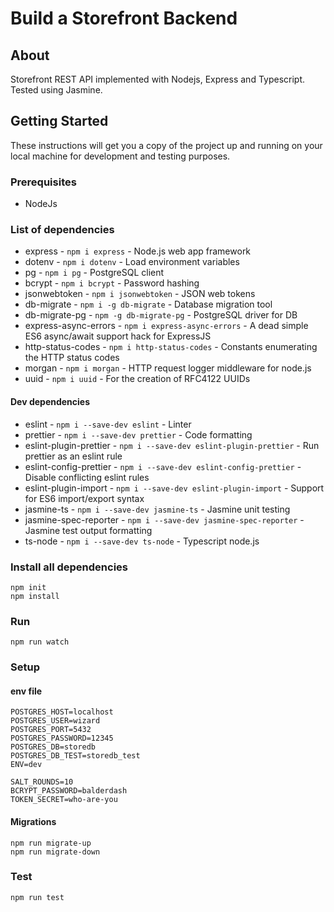 # Build a Storefront Backend

## About <a name = "about"></a>

Storefront REST API implemented with Nodejs, Express and Typescript. Tested using Jasmine.

## Getting Started <a name = "getting_started"></a>

These instructions will get you a copy of the project up and running on your local machine for development and testing purposes.

### Prerequisites

* NodeJs
### List of dependencies
- express - `npm i express` - Node.js web app framework
- dotenv - `npm i dotenv` - Load environment variables
- pg - `npm i pg` - PostgreSQL client
- bcrypt - `npm i bcrypt` - Password hashing
- jsonwebtoken - `npm i jsonwebtoken` - JSON web tokens
- db-migrate - `npm i -g db-migrate` - Database migration tool
- db-migrate-pg - `npm -g db-migrate-pg` - PostgreSQL driver for DB
- express-async-errors - `npm i express-async-errors` - A dead simple ES6 async/await support hack for ExpressJS
- http-status-codes - `npm i http-status-codes` - Constants enumerating the HTTP status codes
- morgan - `npm i morgan` - HTTP request logger middleware for node.js
- uuid - `npm i uuid` - For the creation of RFC4122 UUIDs
#### Dev dependencies
- eslint - `npm i --save-dev eslint` - Linter
- prettier - `npm i --save-dev prettier` - Code formatting
- eslint-plugin-prettier - `npm i --save-dev eslint-plugin-prettier` - Run prettier as an eslint rule
- eslint-config-prettier - `npm i --save-dev eslint-config-prettier` - Disable conflicting eslint rules
- eslint-plugin-import - `npm i --save-dev eslint-plugin-import` - Support for ES6 import/export syntax
- jasmine-ts - `npm i --save-dev jasmine-ts` - Jasmine unit testing
- jasmine-spec-reporter - `npm i --save-dev jasmine-spec-reporter` - Jasmine test output formatting
- ts-node - `npm i --save-dev ts-node` - Typescript node.js

### Install all dependencies

```
npm init
npm install
```
### Run
```
npm run watch
```
### Setup
#### env file
```
POSTGRES_HOST=localhost
POSTGRES_USER=wizard
POSTGRES_PORT=5432
POSTGRES_PASSWORD=12345
POSTGRES_DB=storedb
POSTGRES_DB_TEST=storedb_test
ENV=dev

SALT_ROUNDS=10
BCRYPT_PASSWORD=balderdash
TOKEN_SECRET=who-are-you
```
#### Migrations
```
npm run migrate-up
npm run migrate-down
```
### Test
```
npm run test
```
